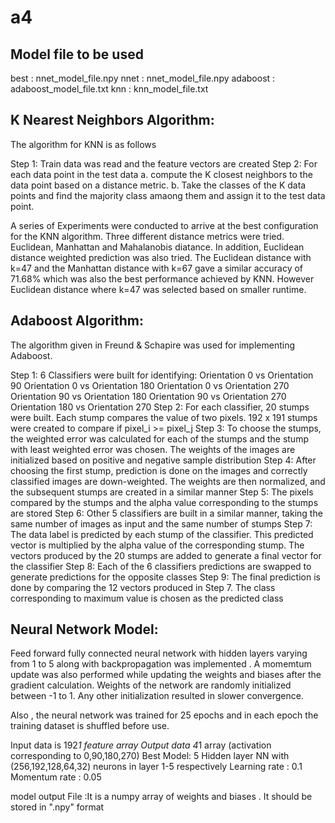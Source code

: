 # a4

Model file to be used
----------------------
best : nnet_model_file.npy
nnet : nnet_model_file.npy
adaboost : adaboost_model_file.txt
knn : knn_model_file.txt

K Nearest Neighbors Algorithm:
------------------------------
The algorithm for KNN is as follows

Step 1: Train data was read and the feature vectors are created
Step 2: For each data point in the test data 
	a. compute the K closest neighbors to the data point based on a distance metric.
	b. Take the classes of the K data points and find the majority class amaong them and assign it to the test data point.


A series of Experiments were conducted to arrive at the best configuration for the KNN algorithm. 
Three different distance metrics were tried. Euclidean, Manhattan and Mahalanobis diatance. In addition, Euclidean distance weighted prediction 
was also tried. The Euclidean distance with k=47 and the Manhattan distance with k=67 gave a similar accuracy of 71.68% which was also the
best performance achieved by KNN. However Euclidean distance where k=47 was selected based on smaller runtime.


Adaboost Algorithm:
-------------------
The algorithm given in Freund & Schapire was used for implementing Adaboost. 

Step 1: 6 Classifiers were built for identifying:
	Orientation 0 vs Orientation 90 
	Orientation 0 vs Orientation 180 
	Orientation 0 vs Orientation 270 
	Orientation 90 vs Orientation 180 
	Orientation 90 vs Orientation 270 
	Orientation 180 vs Orientation 270 
Step 2: For each classifier, 20 stumps were built. Each stump compares the value of two pixels. 192 x 191 stumps 
were created to compare if pixel_i >= pixel_j
Step 3: To choose the stumps, the weighted error was calculated for each of the stumps and the stump with least 
weighted error was chosen. The weights of the images are initialized based on positive and negative sample distribution
Step 4: After choosing the first stump, prediction is done on the images and correctly classified images are down-weighted. 
The weights are then normalized, and the subsequent stumps are created in a similar manner
Step 5: The pixels compared by the stumps and the alpha value corresponding to the stumps are stored
Step 6: Other 5 classifiers are built in a similar manner, taking the same number of images as input and the same 
number of stumps
Step 7: The data label is predicted by each stump of the classifier. This predicted vector is multiplied by the 
alpha value of the corresponding stump. The vectors produced by the 20 stumps are added to generate a final vector for the classifier
Step 8: Each of the 6 classifiers predictions are swapped to generate predictions for the opposite classes 
Step 9: The final prediction is done by comparing the 12 vectors produced in Step 7. The class corresponding 
to maximum value is chosen as the predicted class


Neural Network Model:
--------------------
Feed forward fully connected neural network with hidden layers varying from 1 to 5 along with backpropagation was implemented . A momemtum update was also performed while updating the 
weights and biases after the gradient calculation. Weights of the network are randomly initialized between -1 to 1. Any other initialization resulted in 
slower convergence. 

Also , the neural network was trained for 25 epochs and in each epoch the training dataset is shuffled before use.

Input data is 192*1 feature array
Output data 4*1 array (activation corresponding to 0,90,180,270)
Best Model:
5 Hidden layer NN with (256,192,128,64,32) neurons in layer 1-5 respectively
Learning rate : 0.1
Momentum rate : 0.05

model output File :It  is a numpy array of weights and biases . It should be stored in ".npy" format
